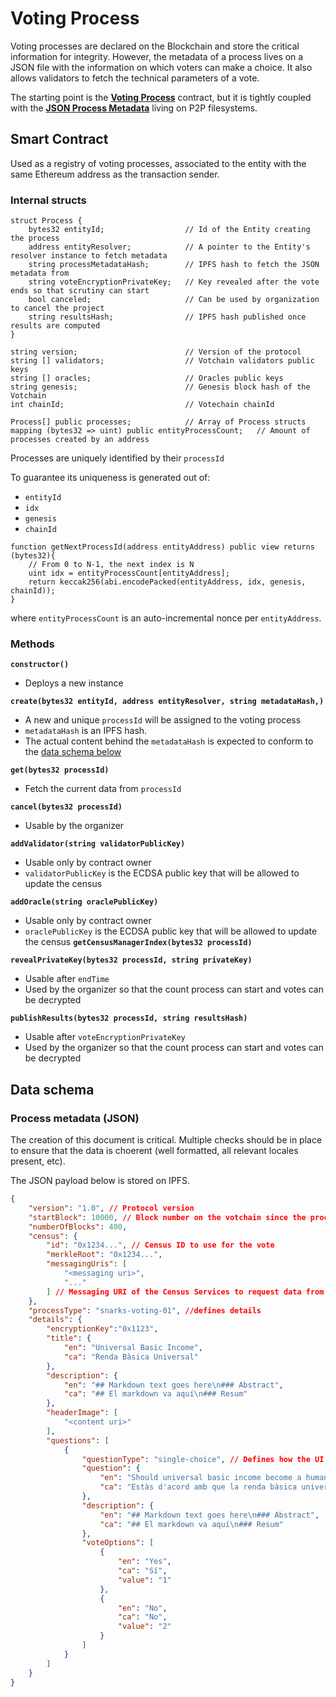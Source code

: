 # Voting Process

Voting processes are declared on the Blockchain and store the critical information for integrity. However, the metadata of a process lives on a JSON file with the information on which voters can make a choice. It also allows validators to fetch the technical parameters of a vote.

The starting point is the **[Voting Process](#smart-contract)** contract, but it is tightly coupled with the **[JSON Process Metadata](#data-schema)** living on P2P filesystems.

## Smart Contract

Used as a registry of voting processes, associated to the entity with the same Ethereum address as the transaction sender.

### Internal structs

```solidity
struct Process {
    bytes32 entityId;                  // Id of the Entity creating the process
    address entityResolver;            // A pointer to the Entity's resolver instance to fetch metadata
    string processMetadataHash;        // IPFS hash to fetch the JSON metadata from
    string voteEncryptionPrivateKey;   // Key revealed after the vote ends so that scrutiny can start
    bool canceled;                     // Can be used by organization to cancel the project
    string resultsHash;                // IPFS hash published once results are computed
}

string version;                        // Version of the protocol
string [] validators;                  // Votchain validators public keys
string [] oracles;                     // Oracles public keys
string genesis;                        // Genesis block hash of the Votchain
int chainId;                           // Votechain chainId

Process[] public processes;            // Array of Process structs
mapping (bytes32 => uint) public entityProcessCount;   // Amount of processes created by an address
```


Processes are uniquely identified by their `processId`

To guarantee its uniqueness is generated out of:
- `entityId`
- `idx`
- `genesis`
- `chainId`

```solidity
function getNextProcessId(address entityAddress) public view returns (bytes32){
    // From 0 to N-1, the next index is N
    uint idx = entityProcessCount[entityAddress];
    return keccak256(abi.encodePacked(entityAddress, idx, genesis, chainId));
}
```

where `entityProcessCount` is an auto-incremental nonce per `entityAddress`.

### Methods

**`constructor()`**
- Deploys a new instance

**`create(bytes32 entityId, address entityResolver, string metadataHash,)`**
- A new and unique `processId` will be assigned to the voting process
- `metadataHash` is an IPFS hash.
- The actual content behind the `metadataHash` is expected to conform to the [data schema below](#process-metadata-json)

**`get(bytes32 processId)`**
- Fetch the current data from `processId`

**`cancel(bytes32 processId)`**
- Usable by the organizer

**`addValidator(string validatorPublicKey)`**
- Usable only by contract owner
- `validatorPublicKey` is the ECDSA public key that will be allowed to update the census

**`addOracle(string oraclePublicKey)`**
- Usable only by contract owner
- `oraclePublicKey` is the ECDSA public key that will be allowed to update the census
**`getCensusManagerIndex(bytes32 processId)`**

**`revealPrivateKey(bytes32 processId, string privateKey)`**
* Usable after `endTime`
* Used by the organizer so that the count process can start and votes can be decrypted

**`publishResults(bytes32 processId, string resultsHash)`**
* Usable after `voteEncryptionPrivateKey`
* Used by the organizer so that the count process can start and votes can be decrypted

## Data schema

### Process metadata (JSON)

The creation of this document is critical. Multiple checks should be in place to ensure that the data is choerent (well formatted, all relevant locales present, etc).

The JSON payload below is stored on IPFS.

```json
{
    "version": "1.0", // Protocol version
    "startBlock": 10000, // Block number on the votchain since the process will be open
    "numberOfBlocks": 400,
    "census": {
        "id": "0x1234...", // Census ID to use for the vote
        "merkleRoot": "0x1234...",
        "messagingUris": [
            "<messaging uri>",
            "..."
        ] // Messaging URI of the Census Services to request data from
    },
    "processType": "snarks-voting-01", //defines details
    "details": {
        "encryptionKey":"0x1123",
        "title": {
            "en": "Universal Basic Income",
            "ca": "Renda Bàsica Universal"
        },
        "description": {
            "en": "## Markdown text goes here\n### Abstract",
            "ca": "## El markdown va aquí\n### Resum"
        },
        "headerImage": [
            "<content uri>"
        ],
        "questions": [
            {
                "questionType": "single-choice", // Defines how the UI should allow to choose among the votingOptions.
                "question": {
                    "en": "Should universal basic income become a human right?",
                    "ca": "Estàs d'acord amb que la renda bàsica universal sigui un dret humà?"
                },
                "description": {
                    "en": "## Markdown text goes here\n### Abstract",
                    "ca": "## El markdown va aquí\n### Resum"
                },
                "voteOptions": [
                    {
                        "en": "Yes",
                        "ca": "Sí",
                        "value": "1"
                    },
                    {
                        "en": "No",
                        "ca": "No",
                        "value": "2"
                    }
                ]
            }
        ]
    }
}
```
